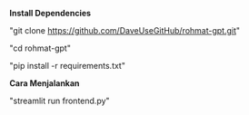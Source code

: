 **Install Dependencies**

"git clone https://github.com/DaveUseGitHub/rohmat-gpt.git"

"cd rohmat-gpt"

"pip install -r requirements.txt"



**Cara Menjalankan**

"streamlit run frontend.py"

